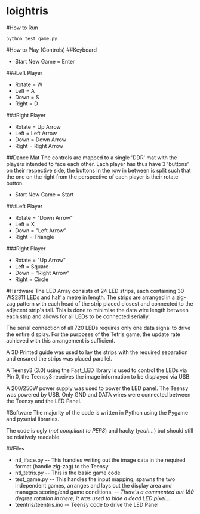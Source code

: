 loightris
=========
#How to Run
```
python test_game.py
```
#How to Play (Controls)
##Keyboard
 - Start New Game = Enter

###Left Player
 - Rotate = W
 - Left = A
 - Down = S
 - Right = D

###Right Player
 - Rotate = Up Arrow
 - Left = Left Arrow
 - Down = Down Arrow
 - Right = Right Arrow

##Dance Mat
The controls are mapped to a single 'DDR' mat with the players intended to face each other.  Each player has thus have 3 'buttons' on their respective side, the buttons in the row in between is split such that the one on the right from the perspective of each player is their rotate button.
 - Start New Game = Start

###Left Player
 - Rotate = "Down Arrow"
 - Left = X
 - Down = "Left Arrow"
 - Right = Triangle

###Right Player
 - Rotate = "Up Arrow"
 - Left = Square
 - Down = "Right Arrow"
 - Right = Circle

#Hardware
The LED Array consists of 24 LED strips, each containing 30 WS2811 LEDs and half a metre in length.  The strips are arranged in a zig-zag pattern with each head of the strip placed closest and connected to the adjacent strip's tail.  This is done to minimise the data wire length between each strip and allows for all LEDs to be connected serially.

The serial connection of all 720 LEDs requires only one data signal to drive the entire display.  For the purposes of the Tetris game, the update rate achieved with this arrangement is sufficient.

A 3D Printed guide was used to lay the strips with the required separation and ensured the strips was placed parallel.

A Teensy3 (3.0) using the Fast_LED library is used to control the LEDs via Pin 0, the Teensy3 receives the image information to be displayed via USB.

A 200/250W power supply was used to power the LED panel.  The Teensy was powered by USB.  Only GND and DATA wires were connected between the Teensy and the LED Panel.

#Software
The majority of the code is written in Python using the Pygame and pyserial libraries.

The code is ugly (_not compliant to PEP8_) and hacky (_yeah..._) but should still be relatively readable.

##Files
 - ntl_iface.py
 -- This handles writing out the image data in the required format (handle zig-zag) to the Teensy
 - ntl_tetris.py
 -- This is the basic game code
 - test_game.py
 -- This handles the input mapping, spawns the two independent games, arranges and lays out the display area and manages scoring/end game conditions.
 -- _There's a commented out 180 degree rotation in there, it was used to hide a dead LED pixel..._
 - teentris/teentris.ino
 -- Teensy code to drive the LED Panel

